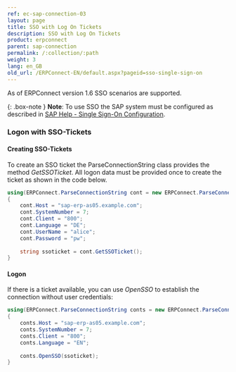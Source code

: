 ```yaml
---
ref: ec-sap-connection-03
layout: page
title: SSO with Log On Tickets
description: SSO with Log On Tickets
product: erpconnect
parent: sap-connection
permalink: /:collection/:path
weight: 3
lang: en_GB
old_url: /ERPConnect-EN/default.aspx?pageid=sso-single-sign-on
---
```


As of ERPConnect version 1.6 SSO scenarios are supported.

{: .box-note }
**Note**: To use SSO the SAP system must be configured as described in [SAP Help - Single Sign-On Configuration](https://help.sap.com/doc/saphelp_nw75/7.5.5/en-US/48/ca0fe42fbb5c97e10000000a42189d/content.htm?no_cache=true).

### Logon with SSO-Tickets

#### Creating SSO-Tickets
To create an SSO ticket the ParseConnectionString class provides the method *GetSSOTicket*. 
All logon data must be provided once to create the ticket as shown in the code below.

```csharp
using(ERPConnect.ParseConnectionString cont = new ERPConnect.ParseConnectionString())
{
    cont.Host = "sap-erp-as05.example.com";  
    cont.SystemNumber = 7;  
    cont.Client = "800";  
    cont.Language = "DE";  
    cont.UserName = "alice";  
    cont.Password = "pw";  
  
    string ssoticket = cont.GetSSOTicket();
}
```
#### Logon
If there is a ticket available, you can use *OpenSSO* to establish the connection without user credentials:

```csharp
using(ERPConnect.ParseConnectionString conts = new ERPConnect.ParseConnectionString())
{
    conts.Host = "sap-erp-as05.example.com"; 
    conts.SystemNumber = 7; 
    conts.Client = "800"; 
	conts.Language = "EN"; 
       
    conts.OpenSSO(ssoticket);
}
```

